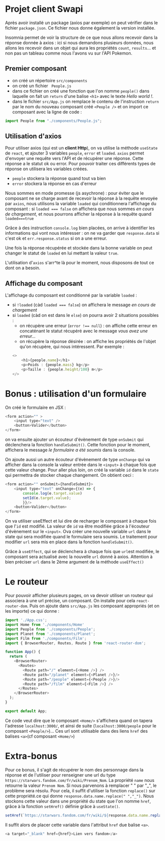 # Projet client Swapi

Après avoir installé un package (axios par exemple) on peut vérifier dans le fichier ``package.json``. Ce fichier nous donne également la version installée.

Insomnia permet de voir la structure de ce que nous allons recevoir dans la réponse donnée à axios : ici si nous demandons plusieurs données, nous allons les recevoir dans un objet qui aura les propriétés ``count``, ``results``... et non pas un tableau comme nous l'avons vu sur l'API Pokemon.

## Premier composant
- on créé un répertoire ``src/components``
- on créé un fichier `` People.js``
- dans ce fichier on créé une fonction que l'on nomme ``people()`` dans laquelle on fait un ``return`` d'une balise ``<h1>`` avec le texte *Hello world !*.
- dans le fichier ``src/App.js`` on remplace le contenu de l'instruction ``return`` par le nom du nouveau composant créé ``<People />`` et on import ce composant avec la ligne de code :

```js
import People from "./components/People.js";
```

## Utilisation d'axios
Pour utiliser axios (qui est un **client Http**), on va utilise la méthode ``useState`` de ``react``, et ajouter 3 variables ``people``, ``error`` et ``loaded``. ``axios`` permet d'envoyer une requête vers l'API et de récupérer une réponse. Cette réponse a le statut ok ou error. Pour pouvoir traiter ces différents types de réponse on utilisera les variables créées.
- ``people`` stockera la réponse quand tout va bien
- ``error`` stockera la réponse en cas d'erreur

 Nous sommes en mode promesse (js asychrone) : pour éviter que le composant ne se charge avant de recevoir la réponse à la requête envoyée par ``axios``, nous utilisons la variable ``loaded`` qui conditionnera l'affichage du composant : si ``loaded === false`` on affichera que nous sommes *en cours de chargement*, et nous pourrons afficher la réponse à la requête quand ``loaded===true``

 Grâce à des instruction ``console.log`` bien placées, on arrive à identifier les informations qui vont nous intéresser : on ne va garder que ``response.data`` si c'est ok et ``err.response.status`` si on a une erreur.

 Une fois la réponse récupérée et stockée dans la bonne variable on peut changer le statut de ``loaded`` en lui mettant la valeur ``true``.

 L'utilisation d'``axios`` s'arr^te là pour le moment, nous disposons de tout ce dont on a besoin.

 ## Affichage du composant
 L'affichage du composant est conditionné par la variable ``loaded`` :
 - si ``!loaded`` (càd ``loaded === false``) on affichera le message *en cours de chargement*
 - si ``loaded`` (càd on est dans le ``else``) on pourra avoir 2 situations possibles :
    - on récupère une erreur (``error !== null``) : on affiche cette erreur en concaténant le statut récupéré avec le message *vous avez une erreur...*
    - on récupère la réponse désirée : on affiche les propriétés de l'objet qu'on récupère, qui nous intéressent. Par exemple :
    ```js
    <>
        <h1>{people.name}</h1>
        <p>Poids : {people.mass} kg</p>
        <p>Taille : {people.height/100} m</p>
    </>
    ```

# Bonus : utilisation d'un formulaire
On créé le formulaire en JSX :
```js
<form action="" >
    <input type="text" />
    <button>Valider</button>
</form>
```

on va ensuite ajouter un écouteur d'évènement de type ``onSubmit`` qui déclenchera la fonction ``handleSubmit()``. Cette fonction pour le moment, affichera le message *le formulaire a été soumis* dans la console.

On ajoute aussi un autre écouteur d'évènement de type ``onChange`` qui va afficher dans la console la valeur entrée dans le ``<input>`` à chaque fois que cette valeur change. Pour aller plus loin, on créé la variable ``id`` dans le ``state`` qui permettra de stocker chaque changement. On obtient ceci :

```js
<form action="" onSubmit={handleSubmit}>
    <input type="text" onChange={(e) => {
        console.log(e.target.value)
        setId(e.target.value);
        }}/>
    <button>Valider</button>
</form>
```

On va utiliser useEffect et lui dire de recharger le composant à chaque fois que l'``id`` est modifié. La valeur de ``id`` va être modifiée grâce à l'écouteur d'évènement sur le ``<input>``. Ova créer une nouvelle variable ``url`` dans le state qui sera modifiée quand le formulaire sera soumis. Le traitement pour modifier ``url`` sera mis en place dans la fonction ``handleSubmit()``.

Grâce à ``useEffect``, qui se déclenchera à chaque fois que ``url``est modifiée, le composant sera actualisé avec la nouvelle ``url`` donné à axios. Attention à bien préciser ``url`` dans le 2ème argument de la méthode ``useEffect()``

# Le routeur
Pour pouvoir afficher plusieurs pages, on va devoir utiliser un routeur qui associera à une url précise, un composant.
On installe pour cela ``react-router-dom``. Puis on ajoute dans ``src/App.js`` les composant appropriés (et on les importe) ce qui donne :
```js
import './App.css';
import Home from './components/Home'
import People from './components/People';
import Planet from './components/Planet';
import Film from './components/Film';
import { BrowserRouter, Routes, Route } from 'react-router-dom';

function App() {
  return (
    <BrowserRouter>
      <Routes>
        <Route path="/" element={<Home />} />
        <Route path="/planet" element={<Planet />}/>
        <Route path="/people" element={<People />}/>
        <Route path="/film" element={<Film />} />
      </Routes>
    </BrowserRouter>
  );
}

export default App;
```

Ce code veut dire que le composant ``<Home/>`` s'affichera quand on tapera l'adresse ``localhost:3000/``, et ainsi de suite (``localhost:3000/people`` pour le composant ``<People/>``)... Ces url sont utilisable dans des liens ``href`` des balises ``<a>``(cf composant ``<Home/>``)

# Extra-bonus
Pour ce bonus, il s'agit de récupérer le nom des personnage dans la réponse et de l'utiliser pour renseigner une url du type ``https://starwars.fandom.com/fr/wiki/Prenom_Nom``. La propriété ``name`` nous retourne la valeur ``Prenom Nom``. Si nous parvenons à remplacer " " par "_", le problème sera résolu. Pour cela, il suffit d'utiliser la fonction ``replace()`` sur cette propriété.ce qui donne ``response.data.name.replace(" ","_")``. Nous stockons cette valeur dans une propriété du state que l'on nomme ``href``, grâce à la fonction ``setHref()`` définie grâce à ``useState()``.
```js
setHref(`https://starwars.fandom.com/fr/wiki/${response.data.name.replace(" ", "_")}`)
```

Il suffit alors de placer cette variable dans l'attribut ``href`` due balise ``<a>``.
```js
<a target="_blank" href={href}>Lien vers fandom</a>
```